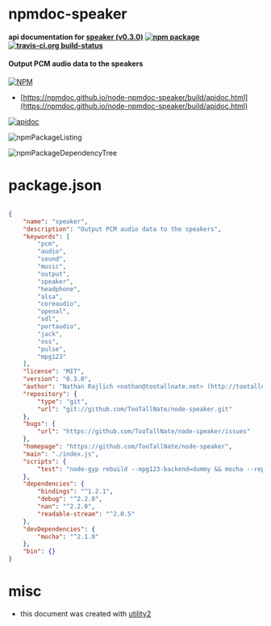 # npmdoc-speaker

#### api documentation for  [speaker (v0.3.0)](https://github.com/TooTallNate/node-speaker)  [![npm package](https://img.shields.io/npm/v/npmdoc-speaker.svg?style=flat-square)](https://www.npmjs.org/package/npmdoc-speaker) [![travis-ci.org build-status](https://api.travis-ci.org/npmdoc/node-npmdoc-speaker.svg)](https://travis-ci.org/npmdoc/node-npmdoc-speaker)

#### Output PCM audio data to the speakers

[![NPM](https://nodei.co/npm/speaker.png?downloads=true&downloadRank=true&stars=true)](https://www.npmjs.com/package/speaker)

- [https://npmdoc.github.io/node-npmdoc-speaker/build/apidoc.html](https://npmdoc.github.io/node-npmdoc-speaker/build/apidoc.html)

[![apidoc](https://npmdoc.github.io/node-npmdoc-speaker/build/screenCapture.buildCi.browser.%252Ftmp%252Fbuild%252Fapidoc.html.png)](https://npmdoc.github.io/node-npmdoc-speaker/build/apidoc.html)

![npmPackageListing](https://npmdoc.github.io/node-npmdoc-speaker/build/screenCapture.npmPackageListing.svg)

![npmPackageDependencyTree](https://npmdoc.github.io/node-npmdoc-speaker/build/screenCapture.npmPackageDependencyTree.svg)



# package.json

```json

{
    "name": "speaker",
    "description": "Output PCM audio data to the speakers",
    "keywords": [
        "pcm",
        "audio",
        "sound",
        "music",
        "output",
        "speaker",
        "headphone",
        "alsa",
        "coreaudio",
        "openal",
        "sdl",
        "portaudio",
        "jack",
        "oss",
        "pulse",
        "mpg123"
    ],
    "license": "MIT",
    "version": "0.3.0",
    "author": "Nathan Rajlich <nathan@tootallnate.net> (http://tootallnate.net)",
    "repository": {
        "type": "git",
        "url": "git://github.com/TooTallNate/node-speaker.git"
    },
    "bugs": {
        "url": "https://github.com/TooTallNate/node-speaker/issues"
    },
    "homepage": "https://github.com/TooTallNate/node-speaker",
    "main": "./index.js",
    "scripts": {
        "test": "node-gyp rebuild --mpg123-backend=dummy && mocha --reporter spec"
    },
    "dependencies": {
        "bindings": "^1.2.1",
        "debug": "^2.2.0",
        "nan": "^2.2.0",
        "readable-stream": "^2.0.5"
    },
    "devDependencies": {
        "mocha": "^2.1.0"
    },
    "bin": {}
}
```



# misc
- this document was created with [utility2](https://github.com/kaizhu256/node-utility2)
